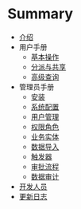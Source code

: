 # Summary

* [介绍](index.md)
* 用户手册
    * [基本操作](manual/basic.md)
    * [分派与共享](manual/shares.md)
    * [高级查询](manual/adv-filter.md)
* 管理员手册
    * [安装](admin/install.md)
    * [系统配置](admin/general.md)
    * [用户管理](admin/users.md)
    * [权限角色](admin/privileges.md)
    * [业务实体](admin/entityhub.md)
    * [数据导入](admin/data-import.md)
    * [触发器](admin/triggers.md)
    * [审批流程](admin/approval.md)
    * [数据审计](admin/auditing.md)
* [开发人员](dev/index.md)
* [更新日志](dev/changelog.md)

